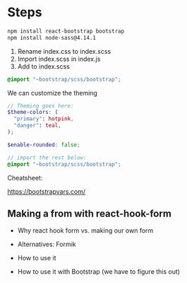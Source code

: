 # Steps

```bash
npm install react-bootstrap bootstrap
npm install node-sass@4.14.1
```

1. Rename index.css to index.scss
2. Import index.scss in index.js
3. Add to index.scss

```scss
@import "~bootstrap/scss/bootstrap";
```

We can customize the theming

```scss
// Theming goes here:
$theme-colors: (
  "primary": hotpink,
  "danger": teal,
);

$enable-rounded: false;

// import the rest below:
@import "~bootstrap/scss/bootstrap";
```

Cheatsheet:

https://bootstrapvars.com/

## Making a from with react-hook-form

- Why react hook form vs. making our own form
- Alternatives: Formik

- How to use it
- How to use it with Bootstrap (we have to figure this out)
